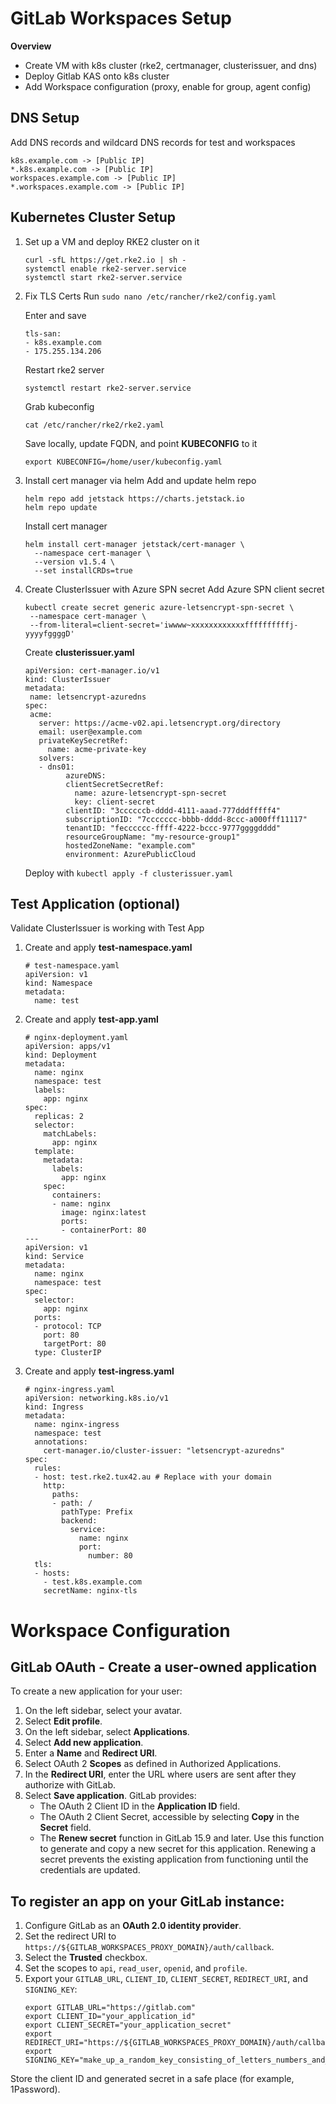 # GitLab Workspaces Setup

**Overview**
- Create VM with k8s cluster (rke2, certmanager, clusterissuer, and dns)
- Deploy Gitlab KAS onto k8s cluster
- Add Workspace configuration (proxy, enable for group, agent config)

## DNS Setup
Add DNS records and wildcard DNS records for test and workspaces
    
    k8s.example.com -> [Public IP]
    *.k8s.example.com -> [Public IP]
    workspaces.example.com -> [Public IP]
    *.workspaces.example.com -> [Public IP]
    

## Kubernetes Cluster Setup
1. Set up a VM and deploy RKE2 cluster on it
    ```
    curl -sfL https://get.rke2.io | sh -
    systemctl enable rke2-server.service
    systemctl start rke2-server.service
    ```
2. Fix TLS Certs
    Run `sudo nano /etc/rancher/rke2/config.yaml`

    Enter and save
    ```
    tls-san:
    - k8s.example.com
    - 175.255.134.206
    ```
    Restart rke2 server
    ```
    systemctl restart rke2-server.service
    ```
    Grab kubeconfig
    ```
    cat /etc/rancher/rke2/rke2.yaml
    ```
    Save locally, update FQDN, and point **KUBECONFIG** to it
    ```
    export KUBECONFIG=/home/user/kubeconfig.yaml
    ```

3. Install cert manager via helm
    Add and update helm repo
    ```
    helm repo add jetstack https://charts.jetstack.io
    helm repo update
    ```
    Install cert manager
    ```
    helm install cert-manager jetstack/cert-manager \
      --namespace cert-manager \
      --version v1.5.4 \
      --set installCRDs=true
    ```
   
4. Create ClusterIssuer with Azure SPN secret
    Add Azure SPN client secret
    ```
    kubectl create secret generic azure-letsencrypt-spn-secret \
     --namespace cert-manager \
     --from-literal=client-secret='iwwww~xxxxxxxxxxxxffffffffffj-yyyyfggggD' 
    ```
    Create **clusterissuer.yaml**
    ```
    apiVersion: cert-manager.io/v1
    kind: ClusterIssuer
    metadata:
     name: letsencrypt-azuredns
    spec:
     acme:
       server: https://acme-v02.api.letsencrypt.org/directory
       email: user@example.com
       privateKeySecretRef:
         name: acme-private-key
       solvers:
       - dns01:
             azureDNS:
             clientSecretSecretRef:
               name: azure-letsencrypt-spn-secret
               key: client-secret
             clientID: "3ccccccb-dddd-4111-aaad-777dddfffff4"
             subscriptionID: "7ccccccc-bbbb-dddd-8ccc-a000fff11117"
             tenantID: "fecccccc-ffff-4222-bccc-9777ggggdddd"
             resourceGroupName: "my-resource-group1"
             hostedZoneName: "example.com"
             environment: AzurePublicCloud
    ```
    Deploy with `kubectl apply -f clusterissuer.yaml`

## Test Application (optional)

Validate ClusterIssuer is working with Test App

1. Create and apply **test-namespace.yaml**
    ```
    # test-namespace.yaml
    apiVersion: v1
    kind: Namespace
    metadata:
      name: test
    ```
2. Create and apply **test-app.yaml**
    ```
    # nginx-deployment.yaml
    apiVersion: apps/v1
    kind: Deployment
    metadata:
      name: nginx
      namespace: test
      labels:
        app: nginx
    spec:
      replicas: 2
      selector:
        matchLabels:
          app: nginx
      template:
        metadata:
          labels:
            app: nginx
        spec:
          containers:
          - name: nginx
            image: nginx:latest
            ports:
            - containerPort: 80
    ---
    apiVersion: v1
    kind: Service
    metadata:
      name: nginx
      namespace: test
    spec:
      selector:
        app: nginx
      ports:
      - protocol: TCP
        port: 80
        targetPort: 80
      type: ClusterIP
    ```
3. Create and apply **test-ingress.yaml**
    ```
    # nginx-ingress.yaml
    apiVersion: networking.k8s.io/v1
    kind: Ingress
    metadata:
      name: nginx-ingress
      namespace: test
      annotations:
        cert-manager.io/cluster-issuer: "letsencrypt-azuredns"
    spec:
      rules:
      - host: test.rke2.tux42.au # Replace with your domain
        http:
          paths:
          - path: /
            pathType: Prefix
            backend:
              service:
                name: nginx
                port:
                  number: 80
      tls:
      - hosts:
        - test.k8s.example.com
        secretName: nginx-tls
    ```
   
# Workspace Configuration
## GitLab OAuth - Create a user-owned application
To create a new application for your user:
1. On the left sidebar, select your avatar.
2. Select **Edit profile**.
3. On the left sidebar, select **Applications**.
4. Select **Add new application**.
5. Enter a **Name** and **Redirect URI**.
6. Select OAuth 2 **Scopes** as defined in Authorized Applications.
7. In the **Redirect URI**, enter the URL where users are sent after they authorize with GitLab.
8. Select **Save application**. GitLab provides:
    - The OAuth 2 Client ID in the **Application ID** field.
    - The OAuth 2 Client Secret, accessible by selecting **Copy** in the **Secret** field.
    - The **Renew secret** function in GitLab 15.9 and later. Use this function to generate and copy a new secret for this application. Renewing a secret prevents the existing application from functioning until the credentials are updated.


## To register an app on your GitLab instance:
1. Configure GitLab as an **OAuth 2.0 identity provider**.
2. Set the redirect URI to `https://${GITLAB_WORKSPACES_PROXY_DOMAIN}/auth/callback`.
3. Select the **Trusted** checkbox.
4. Set the scopes to `api`, `read_user`, `openid`, and `profile`.
5. Export your `GITLAB_URL`, `CLIENT_ID`, `CLIENT_SECRET`, `REDIRECT_URI`, and `SIGNING_KEY`:
    ```
    export GITLAB_URL="https://gitlab.com"
    export CLIENT_ID="your_application_id"
    export CLIENT_SECRET="your_application_secret"
    export REDIRECT_URI="https://${GITLAB_WORKSPACES_PROXY_DOMAIN}/auth/callback"
    export SIGNING_KEY="make_up_a_random_key_consisting_of_letters_numbers_and_special_chars"
    ```
Store the client ID and generated secret in a safe place (for example, 1Password).



